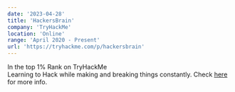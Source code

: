 ```yaml
---
date: '2023-04-28'
title: 'HackersBrain'
company: 'TryHackMe'
location: 'Online'
range: 'April 2020 - Present'
url: 'https://tryhackme.com/p/hackersbrain'
---
```


In the top 1% Rank on TryHackMe
<br/>Learning to Hack while making and breaking things constantly. Check [<u>here</u>](https://tryhackme.com/p/hackersbrain) for more info.

